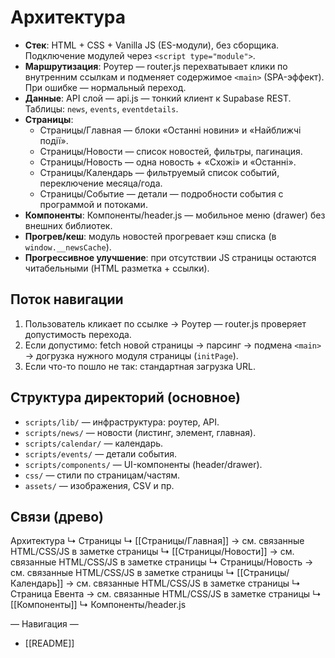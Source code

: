 # Архитектура

- **Стек**: HTML + CSS + Vanilla JS (ES-модули), без сборщика. Подключение модулей через `<script type="module">`.
- **Маршрутизация**: Роутер — router.js перехватывает клики по внутренним ссылкам и подменяет содержимое `<main>` (SPA-эффект). При ошибке — нормальный переход.
- **Данные**: API слой — api.js — тонкий клиент к Supabase REST. Таблицы: `news`, `events`, `eventdetails`.
- **Страницы**:
  - Страницы/Главная — блоки «Останні новини» и «Найближчі події».
  - Страницы/Новости — список новостей, фильтры, пагинация.
  - Страницы/Новость — одна новость + «Схожі» и «Останні».
  - Страницы/Календарь — фильтруемый список событий, переключение месяца/года.
  - Страницы/Событие — детали — подробности события с программой и потоками.
- **Компоненты**: Компоненты/header.js — мобильное меню (drawer) без внешних библиотек.
- **Прогрев/кеш**: модуль новостей прогревает кэш списка (в `window.__newsCache`).
- **Прогрессивное улучшение**: при отсутствии JS страницы остаются читабельными (HTML разметка + ссылки).

## Поток навигации
1. Пользователь кликает по ссылке → Роутер — router.js проверяет допустимость перехода.
2. Если допустимо: fetch новой страницы → парсинг → подмена `<main>` → догрузка нужного модуля страницы (`initPage`).
3. Если что-то пошло не так: стандартная загрузка URL.

## Структура директорий (основное)
- `scripts/lib/` — инфраструктура: роутер, API.
- `scripts/news/` — новости (листинг, элемент, главная).
- `scripts/calendar/` — календарь.
- `scripts/events/` — детали события.
- `scripts/components/` — UI-компоненты (header/drawer).
- `css/` — стили по страницам/частям.
- `assets/` — изображения, CSV и пр.

## Связи (древо)
Архитектура
↳ Страницы
  ↳ [[Страницы/Главная]] → см. связанные HTML/CSS/JS в заметке страницы
  ↳ [[Страницы/Новости]] → см. связанные HTML/CSS/JS в заметке страницы
  ↳ Страницы/Новость → см. связанные HTML/CSS/JS в заметке страницы
  ↳ [[Страницы/Календарь]] → см. связанные HTML/CSS/JS в заметке страницы
  ↳ Страница Евента → см. связанные HTML/CSS/JS в заметке страницы
↳ [[Компоненты]]
  ↳ Компоненты/header.js

— Навигация —
- [[README]]

